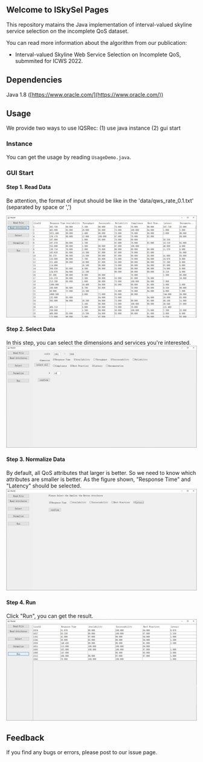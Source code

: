 ## Welcome to ISkySel Pages

This repository matains the Java implementation of interval-valued skyline service selection on the incomplete QoS dataset.

You can read more information about the algorithm from our publication:

* Interval-valued Skyline Web Service Selection on Incomplete QoS, submmited for ICWS 2022.

## Dependencies

Java 1.8 ([https://www.oracle.com/](https://www.oracle.com/))

## Usage
We provide two ways to use IQSRec: (1) use java instance (2) gui start

### Instance

You can get the usage by reading `UsageDemo.java`.

### GUI Start

#### Step 1. Read Data
Be attention, the format of input should be like in the 'data/qws_rate_0.1.txt' (separated by space or ',')

![Read File](fig/read_data.jpg)

#### Step 2. Select Data
In this step, you can select the dimensions and services you're interested.
![Select](fig/select_data.jpg)

#### Step 3. Normalize Data

By default, all QoS attributes that larger is better. So we need to know which attributes are smaller is better.
As the figure shown, "Response Time" and "Latency" should be selected.
![Norm](fig/normalize.jpg)
#### Step 4. Run
Click "Run", you can get the result.
![Norm](fig/result.jpg)
## Feedback

If you find any bugs or errors, please post to our issue page.
